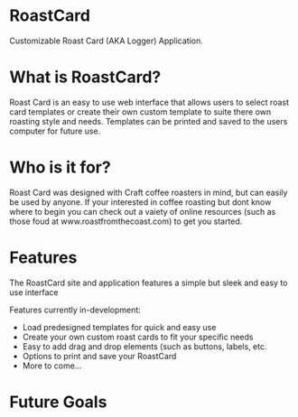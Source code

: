 # RoastCard
Customizable Roast Card (AKA Logger) Application.

<h1>What is RoastCard?</h1>
<p>Roast Card is an easy to use web interface that allows users to select roast card templates or create their own custom template to suite there own roasting style and needs. Templates can be printed and saved to the users computer for future use.</p>


<h1>Who is it for?</h1>
<p>Roast Card was designed with Craft coffee roasters in mind, but can easily be used by anyone. If your interested in coffee roasting but dont know where to begin you can check out a vaiety of online resources (such as those foud at www.roastfromthecoast.com) to get you started.</p>

<h1>Features</h1>
<p>The RoastCard site and application features a simple but sleek and easy to use interface</p>

<p>Features currently in-development:</p>
<ul>
<li>Load predesigned templates for quick and easy use</li>
<li>Create your own custom roast cards to fit your specific needs</li>
<li>Easy to add drag and drop elements (such as buttons, labels, etc.</li>
<li>Options to print and save your RoastCard</li>
<li>More to come...</li>
</ul>


<h1>Future Goals</h1>
